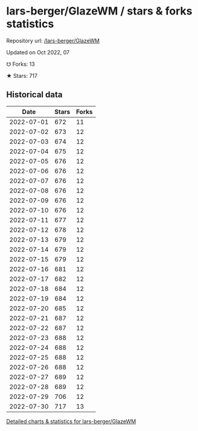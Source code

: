 # lars-berger/GlazeWM / stars & forks statistics

Repository url: [/lars-berger/GlazeWM](https://github.com/lars-berger/GlazeWM)

Updated on Oct 2022, 07

☋ Forks: 13

★ Stars: 717

## Historical data
| Date | Stars | Forks |
|------|-------|-------|
| 2022-07-01 | 672 | 11 | 
| 2022-07-02 | 673 | 12 | 
| 2022-07-03 | 674 | 12 | 
| 2022-07-04 | 675 | 12 | 
| 2022-07-05 | 676 | 12 | 
| 2022-07-06 | 676 | 12 | 
| 2022-07-07 | 676 | 12 | 
| 2022-07-08 | 676 | 12 | 
| 2022-07-09 | 676 | 12 | 
| 2022-07-10 | 676 | 12 | 
| 2022-07-11 | 677 | 12 | 
| 2022-07-12 | 678 | 12 | 
| 2022-07-13 | 679 | 12 | 
| 2022-07-14 | 679 | 12 | 
| 2022-07-15 | 679 | 12 | 
| 2022-07-16 | 681 | 12 | 
| 2022-07-17 | 682 | 12 | 
| 2022-07-18 | 684 | 12 | 
| 2022-07-19 | 684 | 12 | 
| 2022-07-20 | 685 | 12 | 
| 2022-07-21 | 687 | 12 | 
| 2022-07-22 | 687 | 12 | 
| 2022-07-23 | 688 | 12 | 
| 2022-07-24 | 688 | 12 | 
| 2022-07-25 | 688 | 12 | 
| 2022-07-26 | 688 | 12 | 
| 2022-07-27 | 689 | 12 | 
| 2022-07-28 | 689 | 12 | 
| 2022-07-29 | 706 | 12 | 
| 2022-07-30 | 717 | 13 | 


[Detailed charts & statistics for lars-berger/GlazeWM](https://reviewgithub.com/rep/lars-berger/GlazeWM)
